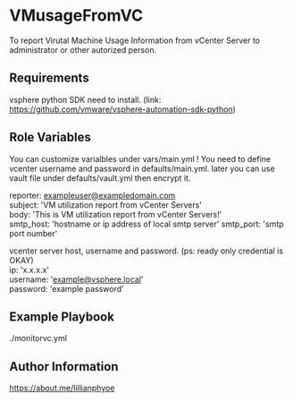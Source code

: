 VMusageFromVC
=============

To report Virutal Machine Usage Information from vCenter Server to administrator or other autorized person.   

Requirements
------------

vsphere python SDK need to install. (link: https://github.com/vmware/vsphere-automation-sdk-python)

Role Variables
--------------   

You can customize varialbles under vars/main.yml ! You need to define vcenter username and password in defaults/main.yml. later you can use vault file under defaults/vault.yml then encrypt it.   

reporter: exampleuser@exampledomain.com   
subject: 'VM utilization report from vCenter Servers'   
body: 'This is VM utilization report from vCenter Servers!'   
smtp_host: 'hostname or ip address of local smtp server'
smtp_port: 'smtp port number'

vcenter server host, username and password. (ps: ready only credential is OKAY)   
ip: 'x.x.x.x'   
username: 'example@vsphere.local'   
password: 'example password'   
   
Example Playbook
----------------

./monitorvc.yml


Author Information
------------------

https://about.me/lillianphyoe
